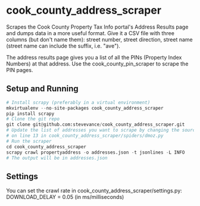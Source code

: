 cook_county_address_scraper
=======================

Scrapes the Cook County Property Tax Info portal's Address Results page and dumps data in a more useful format. Give it a CSV file with three columns (but don't name them): street number, street direction, street name (street name can include the suffix, i.e. "ave"). 

The address results page gives you a list of all the PINs (Property Index Numbers) at that address. Use the cook_county_pin_scraper to scrape the PIN pages. 

Setup and Running
-----------------

```python
# Install scrapy (preferably in a virtual environment)
mkvirtualenv --no-site-packages cook_county_address_scraper
pip install scrapy
# Clone the git repo
git clone git@github.com:stevevance/cook_county_address_scraper.git
# Update the list of addresses you want to scrape by changing the source file 
# on line 13 in cook_county_address_scraper/spiders/dmoz.py
# Run the scraper
cd cook_county_address_scraper
scrapy crawl propertyaddress -o addresses.json -t jsonlines -L INFO
# The output will be in addresses.json
```

Settings
----
You can set the crawl rate in cook_county_address_scraper/settings.py: DOWNLOAD_DELAY = 0.05 (in ms/milliseconds)